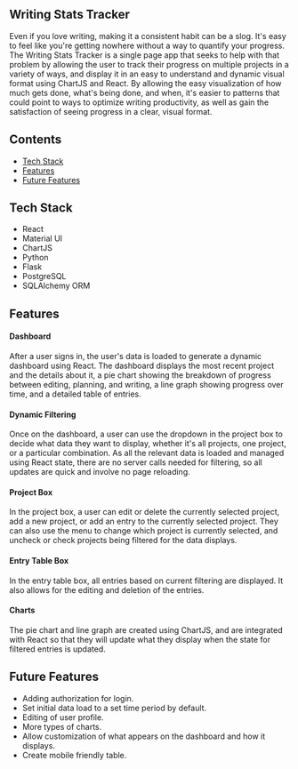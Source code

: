 ## Writing Stats Tracker
Even if you love writing, making it a consistent habit can be a slog. It's easy to feel like you're getting nowhere without a way to quantify your progress. The Writing Stats Tracker is a single page app that seeks to help with that problem by allowing the user to track their progress on multiple projects in a variety of ways, and display it in an easy to understand and dynamic visual format using ChartJS and React. By allowing the easy visualization of how much gets done, what's being done, and when, it's easier to patterns that could point to ways to optimize writing productivity, as well as gain the satisfaction of seeing progress in a clear, visual format. 


## Contents
* [Tech Stack](#tech-stack)
* [Features](#features)
* [Future Features](#future)
## <a name="tech-stack"></a>Tech Stack
* React
* Material UI
* ChartJS
* Python
* Flask
* PostgreSQL
* SQLAlchemy ORM

## <a name="features"></a>Features

####  Dashboard

After a user signs in, the user's data is loaded to generate a dynamic dashboard using React. The dashboard displays the most recent project and the details about it, a pie chart showing the breakdown of progress between editing, planning, and writing, a line graph showing progress over time, and a detailed table of entries. 

#### Dynamic Filtering
Once on the dashboard, a user can use the dropdown in the project box to decide what data they want to display, whether it's all projects, one project, or a particular combination. As all the relevant data is loaded and managed using React state, there are no server calls needed for filtering, so all updates are quick and involve no page reloading.

#### Project Box
In the project box, a user can edit or delete the currently selected project, add a new project, or add an entry to the currently selected project. They can also use the menu to change which project is currently selected, and uncheck or check projects being filtered for the data displays.

#### Entry Table Box
In the entry table box, all entries based on current filtering are displayed. It also allows for the editing and deletion of the entries.

#### Charts
The pie chart and line graph are created using ChartJS, and are integrated with React so that they will update what they display when the state for filtered entries is updated. 

## <a name="future"></a>Future Features
* Adding authorization for login.
* Set initial data load to a set time period by default.
* Editing of user profile.
* More types of charts.
* Allow customization of what appears on the dashboard and how it displays.
* Create mobile friendly table.